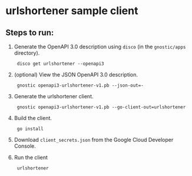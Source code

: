 # urlshortener sample client

## Steps to run:

1. Generate the OpenAPI 3.0 description using `disco` (in the `gnostic/apps` directory).

        disco get urlshortener --openapi3
	
2. (optional) View the JSON OpenAPI 3.0 description.

        gnostic openapi3-urlshortener-v1.pb --json-out=-
	
3. Generate the urlshortener client.

        gnostic openapi3-urlshortener-v1.pb --go-client-out=urlshortener
	
4. Build the client.

        go install 
	
5. Download `client_secrets.json` from the Google Cloud Developer Console.

6. Run the client

        urlshortener
	
